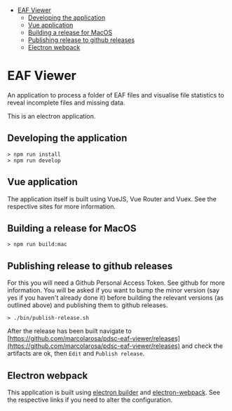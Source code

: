 - [EAF Viewer](#eaf-viewer)
  - [Developing the application](#developing-the-application)
  - [Vue application](#vue-application)
  - [Building a release for MacOS](#building-a-release-for-macos)
  - [Publishing release to github releases](#publishing-release-to-github-releases)
  - [Electron webpack](#electron-webpack)

# EAF Viewer

An application to process a folder of EAF files and visualise file statistics to reveal incomplete files and missing data.

This is an electron application.

## Developing the application

```
> npm run install
> npm run develop
```

## Vue application

The application itself is built using VueJS, Vue Router and Vuex. See the respective sites for more
information.

## Building a release for MacOS

```
> npm run build:mac
```

## Publishing release to github releases

For this you will need a Github Personal Access Token. See github for more information. You will be
asked if you want to bump the minor version (say yes if you haven't already done it) before building
the relevant versions (as outlined above) and publishing them to github releases.

```
> ./bin/publish-release.sh
```

After the release has been built navigate to [https://github.com/marcolarosa/pdsc-eaf-viewer/releases](https://github.com/marcolarosa/pdsc-eaf-viewer/releases)
and check the artifacts are ok, then `Edit` and `Publish release`.

## Electron webpack

This application is built using [electron builder](https://www.electron.build/) and
[electron-webpack](https://webpack.electron.build/). See the respective links if you need to
alter the configuration.
